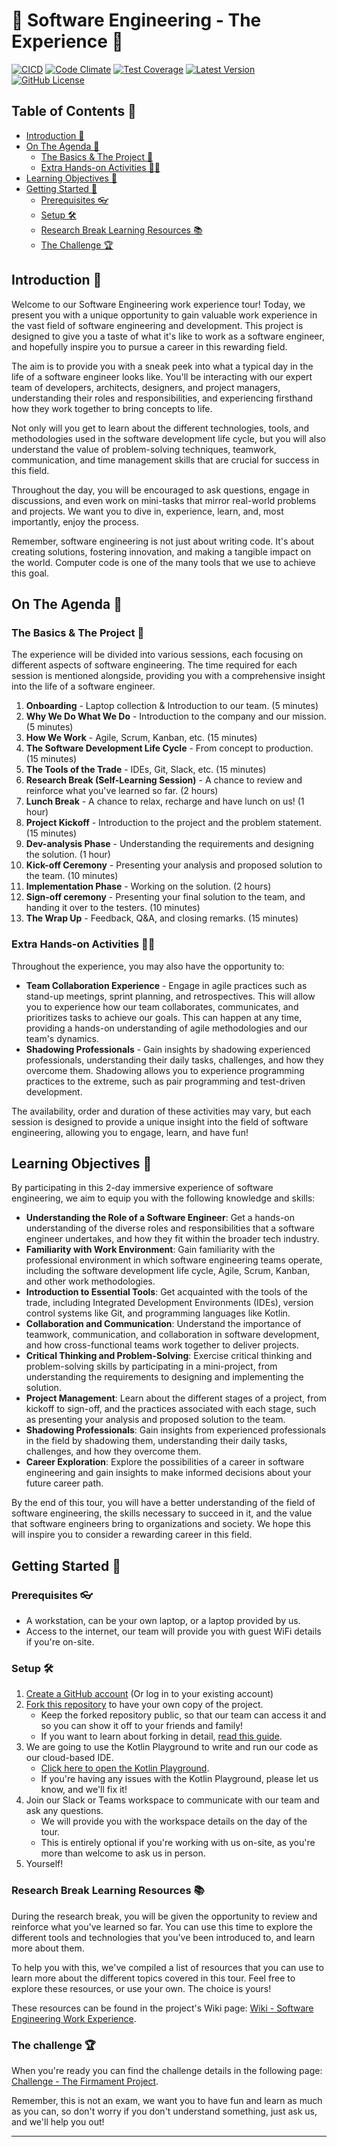 # 🚀 Software Engineering - The Experience 🚀

[![CICD](https://github.com/u-ways/software-engineering-work-experience/actions/workflows/CICD.yml/badge.svg)](https://github.com/u-ways/software-engineering-work-experience/actions/workflows/CICD.yml)
[![Code Climate](https://api.codeclimate.com/v1/badges/170a6d39d1ab23f61016/maintainability)](https://codeclimate.com/github/u-ways/software-engineering-work-experience/maintainability)
[![Test Coverage](https://api.codeclimate.com/v1/badges/170a6d39d1ab23f61016/test_coverage)](https://codeclimate.com/github/u-ways/software-engineering-work-experience/test_coverage)
[![Latest Version](https://img.shields.io/github/v/release/U-ways/software-engineering-work-experience)](https://github.com/u-ways/software-engineering-work-experience/releases)
[![GitHub License](https://badgen.net/badge/license/MIT/blue)](https://github.com/u-ways/software-engineering-work-experience/blob/master/LICENSE) 

## Table of Contents 📑
- [Introduction 📜](#introduction-)
- [On The Agenda 📅](#on-the-agenda-)
  - [The Basics & The Project 🔬](#the-basics--the-project-)
  - [Extra Hands-on Activities 👨‍💻](#extra-hands-on-activities-)
- [Learning Objectives 🎯](#learning-objectives-)
- [Getting Started 🏁](#getting-started-)
  - [Prerequisites 👓](#prerequisites-)
  - [Setup 🛠️](#setup-)
  - [Research Break Learning Resources 📚](#research-break-learning-resources-)
  - [The Challenge 🏆](#the-challenge-)

## Introduction 📜

Welcome to our Software Engineering work experience tour! Today, we present you with a unique opportunity to gain 
valuable work experience in the vast field of software engineering and development. This project is designed to give
you a taste of what it's like to work as a software engineer, and hopefully inspire you to pursue a career in this
rewarding field.

The aim is to provide you with a sneak peek into what a typical day in the life of a software engineer looks like. 
You'll be interacting with our expert team of developers, architects, designers, and project managers, understanding 
their roles and responsibilities, and experiencing firsthand how they work together to bring concepts to life.

Not only will you get to learn about the different technologies, tools, and methodologies used in the software 
development life cycle, but you will also understand the value of problem-solving techniques, teamwork, communication, 
and time management skills that are crucial for success in this field.

Throughout the day, you will be encouraged to ask questions, engage in discussions, and even work on mini-tasks that 
mirror real-world problems and projects. We want you to dive in, experience, learn, and, most importantly, 
enjoy the process.

Remember, software engineering is not just about writing code. It's about creating solutions, fostering innovation, 
and making a tangible impact on the world. Computer code is one of the many tools that we use to achieve this goal.  

## On The Agenda 📅

### The Basics & The Project 🔬

The experience will be divided into various sessions, each focusing on different aspects of software engineering. 
The time required for each session is mentioned alongside, providing you with a comprehensive insight into the life
of a software engineer.

1. **Onboarding** - Laptop collection & Introduction to our team. (5 minutes)
2. **Why We Do What We Do** - Introduction to the company and our mission. (5 minutes)
3. **How We Work** - Agile, Scrum, Kanban, etc. (15 minutes)
4. **The Software Development Life Cycle** - From concept to production. (15 minutes)
5. **The Tools of the Trade** - IDEs, Git, Slack, etc. (15 minutes)
6. **Research Break (Self-Learning Session)** - A chance to review and reinforce what you've learned so far. (2 hours)
7. **Lunch Break** - A chance to relax, recharge and have lunch on us! (1 hour)
8. **Project Kickoff** - Introduction to the project and the problem statement. (15 minutes)
9. **Dev-analysis Phase** - Understanding the requirements and designing the solution. (1 hour)
10. **Kick-off Ceremony** - Presenting your analysis and proposed solution to the team. (10 minutes)
11. **Implementation Phase** - Working on the solution. (2 hours)
12. **Sign-off ceremony** - Presenting your final solution to the team, and handing it over to the testers. (10 minutes)
13. **The Wrap Up** - Feedback, Q&A, and closing remarks. (15 minutes)

### Extra Hands-on Activities 👨‍💻

Throughout the experience, you may also have the opportunity to:

- **Team Collaboration Experience** - Engage in agile practices such as stand-up meetings, sprint planning, and 
  retrospectives. This will allow you to experience how our team collaborates, communicates, and prioritizes tasks 
  to achieve our goals. This can happen at any time, providing a hands-on understanding of agile methodologies 
  and our team's dynamics.
- **Shadowing Professionals** - Gain insights by shadowing experienced professionals, understanding their 
  daily tasks, challenges, and how they overcome them. Shadowing allows you to experience programming practices
  to the extreme, such as pair programming and test-driven development.

The availability, order and duration of these activities may vary, but each session is designed to provide a unique 
insight into the field of software engineering, allowing you to engage, learn, and have fun!

## Learning Objectives 🎯

By participating in this 2-day immersive experience of software engineering, we aim to equip you with the following 
knowledge and skills:

- **Understanding the Role of a Software Engineer**: Get a hands-on understanding of the diverse roles and responsibilities
  that a software engineer undertakes, and how they fit within the broader tech industry.
- **Familiarity with Work Environment**: Gain familiarity with the professional environment in which software engineering 
  teams operate, including the software development life cycle, Agile, Scrum, Kanban, and other work methodologies.
- **Introduction to Essential Tools**: Get acquainted with the tools of the trade, including Integrated Development 
  Environments (IDEs), version control systems like Git, and programming languages like Kotlin.
- **Collaboration and Communication**: Understand the importance of teamwork, communication, and collaboration in 
  software development, and how cross-functional teams work together to deliver projects.
- **Critical Thinking and Problem-Solving**: Exercise critical thinking and problem-solving skills by participating in a
  mini-project, from understanding the requirements to designing and implementing the solution.
- **Project Management**: Learn about the different stages of a project, from kickoff to sign-off, and the practices 
  associated with each stage, such as presenting your analysis and proposed solution to the team.
- **Shadowing Professionals**: Gain insights from experienced professionals in the field by shadowing them, 
  understanding their daily tasks, challenges, and how they overcome them.
- **Career Exploration**: Explore the possibilities of a career in software engineering and gain insights to make 
  informed decisions about your future career path.

By the end of this tour, you will have a better understanding of the field of software engineering, the skills necessary
to succeed in it, and the value that software engineers bring to organizations and society. We hope this will inspire 
you to consider a rewarding career in this field.

## Getting Started 🏁

### Prerequisites 👓
- A workstation, can be your own laptop, or a laptop provided by us. 
- Access to the internet, our team will provide you with guest WiFi details if you're on-site.

### Setup 🛠️
1. [Create a GitHub account](https://github.com/signup) (Or log in to your existing account)
2. [Fork this repository](https://github.com/u-ways/kotlin-quarkus-realworld-example-app/fork) to have your own copy of the project.
   - Keep the forked repository public, so that our team can access it and so you can show it off to your friends and family!
   - If you want to learn about forking in detail, [read this guide](https://docs.github.com/en/get-started/quickstart/fork-a-repo).
3. We are going to use the Kotlin Playground to write and run our code as our cloud-based IDE. 
   - [Click here to open the Kotlin Playground](https://play.kotlinlang.org/#eyJ2ZXJzaW9uIjoiMS45LjAiLCJwbGF0Zm9ybSI6ImphdmEiLCJhcmdzIjoiIiwibm9uZU1hcmtlcnMiOnRydWUsInRoZW1lIjoiaWRlYSIsImNvZGUiOiJmdW4gbWFpbigpIHtcbiAgICB2YWwga290bGluID0gXCLwn5mCXCJcbiAgICBwcmludGxuKGtvdGxpbilcbn0ifQ==).
   - If you're having any issues with the Kotlin Playground, please let us know, and we'll fix it!
4. Join our Slack or Teams workspace to communicate with our team and ask any questions. 
   - We will provide you with the workspace details on the day of the tour.
   - This is entirely optional if you're working with us on-site, as you're more than welcome to ask us in person.
5. Yourself!

### Research Break Learning Resources 📚

During the research break, you will be given the opportunity to review and reinforce what you've learned so far.
You can use this time to explore the different tools and technologies that you've been introduced to, and learn more
about them.

To help you with this, we've compiled a list of resources that you can use to learn more about the different topics
covered in this tour. Feel free to explore these resources, or use your own. The choice is yours!

These resources can be found in the project's Wiki page: [Wiki - Software Engineering Work Experience](https://github.com/u-ways/software-engineering-work-experience/wiki).

### The challenge 🏆

When you're ready you can find the challenge details in the following page: [Challenge - The Firmament Project](./docs/challenge_-_the_firmament_project.md).

Remember, this is not an exam, we want you to have fun and learn as much as you can, so don't worry if you don't
understand something, just ask us, and we'll help you out!

___
